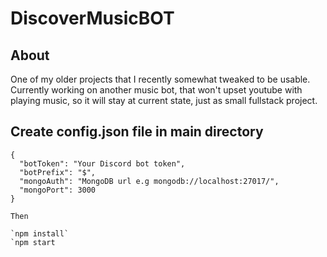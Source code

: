 # DiscoverMusicBOT

## About
One of my older projects that I recently somewhat tweaked to be usable. 
Currently working on another music bot, that won't upset youtube with playing music,
so it will stay at current state, just as small fullstack project.


## Create config.json file in main directory

```
{
  "botToken": "Your Discord bot token",
  "botPrefix": "$",
  "mongoAuth": "MongoDB url e.g mongodb://localhost:27017/",
  "mongoPort": 3000
}

Then

`npm install`
`npm start

